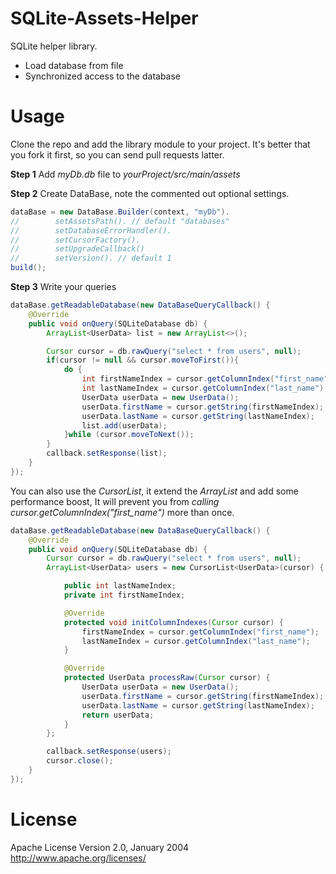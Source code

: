 # SQLite-Assets-Helper
SQLite helper library.
 
 - Load database from file
 - Synchronized access to the database
 
# Usage

Clone the repo and add the library module to your project. 
It's better that you fork it first, so you can send pull requests latter.

**Step 1**
Add _myDb.db_ file to _yourProject/src/main/assets_

**Step 2**
Create DataBase, note the commented out optional settings.

```java
dataBase = new DataBase.Builder(context, "myDb").
//        setAssetsPath(). // default "databases"
//        setDatabaseErrorHandler().
//        setCursorFactory().
//        setUpgradeCallback()
//        setVersion(). // default 1
build();
```

**Step 3**
Write your queries

```java
dataBase.getReadableDatabase(new DataBaseQueryCallback() {
    @Override
    public void onQuery(SQLiteDatabase db) {
        ArrayList<UserData> list = new ArrayList<>();

        Cursor cursor = db.rawQuery("select * from users", null);
        if(cursor != null && cursor.moveToFirst()){
            do {
                int firstNameIndex = cursor.getColumnIndex("first_name");
                int lastNameIndex = cursor.getColumnIndex("last_name");
                UserData userData = new UserData();
                userData.firstName = cursor.getString(firstNameIndex);
                userData.lastName = cursor.getString(lastNameIndex);
                list.add(userData);
            }while (cursor.moveToNext());
        }
        callback.setResponse(list);
    }
});
```

You can also use the _CursorList_, it extend the _ArrayList_ and add some performance boost,
It will prevent you from _calling cursor.getColumnIndex("first_name")_ more than once.

```Java
dataBase.getReadableDatabase(new DataBaseQueryCallback() {
    @Override
    public void onQuery(SQLiteDatabase db) {
        Cursor cursor = db.rawQuery("select * from users", null);
        ArrayList<UserData> users = new CursorList<UserData>(cursor) {

            public int lastNameIndex;
            private int firstNameIndex;

            @Override
            protected void initColumnIndexes(Cursor cursor) {
                firstNameIndex = cursor.getColumnIndex("first_name");
                lastNameIndex = cursor.getColumnIndex("last_name");
            }

            @Override
            protected UserData processRaw(Cursor cursor) {
                UserData userData = new UserData();
                userData.firstName = cursor.getString(firstNameIndex);
                userData.lastName = cursor.getString(lastNameIndex);
                return userData;
            }
        };

        callback.setResponse(users);
        cursor.close();
    }
});
```

# License 
Apache License Version 2.0, January 2004
http://www.apache.org/licenses/